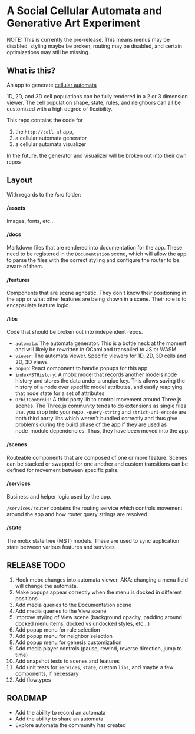# A Social Cellular Automata and Generative Art Experiment

NOTE: This is currently the pre-release. This means menus may be disabled, styling maybe be broken, routing may be disabled, and certain optimizations may still be missing.

## What is this?

An app to generate [cellular automata](https://en.wikipedia.org/wiki/Cellular_automaton)

1D, 2D, and 3D cell populations can be fully rendered in a 2 or 3 dimension viewer.
The cell population shape, state, rules, and neighbors can all be customized with a high degree of flexibility.

This repo contains the code for
1. the `http://cell.af` app,
2. a cellular automata generator
3. a cellular automata visualizer

In the future, the generator and visualizer will be broken out into their own repos

## Layout

With regards to the /src folder:

#### /assets

Images, fonts, etc...

#### /docs

Markdown files that are rendered into documentation for the app. These need to be registered in the `Documentation` scene, which will allow the app to parse the files with the correct styling and configure the router to be aware of them.

#### /features

Components that are scene agnostic. They don't know their positioning in the app or what other features are being shown in a scene. Their role is to encapsulate feature logic.

#### /libs


Code that should be broken out into independent repos.

- `automata`: The automata generator. This is a bottle neck at the moment and will likely be rewritten in OCaml and transpiled to JS or WASM.
- `viewer`: The automata viewer. Specific viewers for 1D, 2D, 3D cells and 2D, 3D views
- `popup`: React component to handle popups for this app
- `indexMSTHistory`: A mobx model that records another models node history and stores the data under a unqiue key. This allows saving the history of a node over specific model attributes, and easily reaplying that node state for a set of attributes
- `OrbitControls`: A third party lib to control movement around Three.js scenes. The Three.js community tends to do extensions as single files that you drop into your repo. 
-`query-string` and `strict-uri-encode` are both third party libs which weren't bundled correctly and thus give problems during the build phase of the app if they are used as node_module dependencies. Thus, they have been moved into the app.

#### /scenes

Routeable components that are composed of one or more feature. Scenes can be stacked or swapped for one another and custom transitions can be defined for movement between specific pairs.

#### /services

Business and helper logic used by the app.

`/services/router` contains the routing service which controls movement around the app and how router query strings are resolved

#### /state

The mobx state tree (MST) models. These are used to sync application state between various features and services

## RELEASE TODO

1. Hook mobx changes into automata viewer. AKA: changing a menu field will change the automata.
2. Make popups appear correctly when the menu is docked in different positions
3. Add media queries to the Documentation scene
4. Add media queries to the View scene
5. Improve styling of View scene (background opacity, padding around docked menu items, docked vs undocked styles, etc...)
6. Add popup menu for rule selection
7. Add popup menu for neighbor selection
8. Add popup menu for genesis customization
9. Add media player controls (pause, rewind, reverse direction, jump to time)
10. Add snapshot tests to scenes and features
11. Add unit tests for `services`, `state`, custom `libs`, and maybe a few components, if necessary
12. Add flowtypes

## ROADMAP

- Add the ability to record an automata
- Add the ability to share an automata
- Explore automata the community has created
